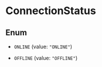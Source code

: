 

# ConnectionStatus

## Enum


* `ONLINE` (value: `"ONLINE"`)

* `OFFLINE` (value: `"OFFLINE"`)



